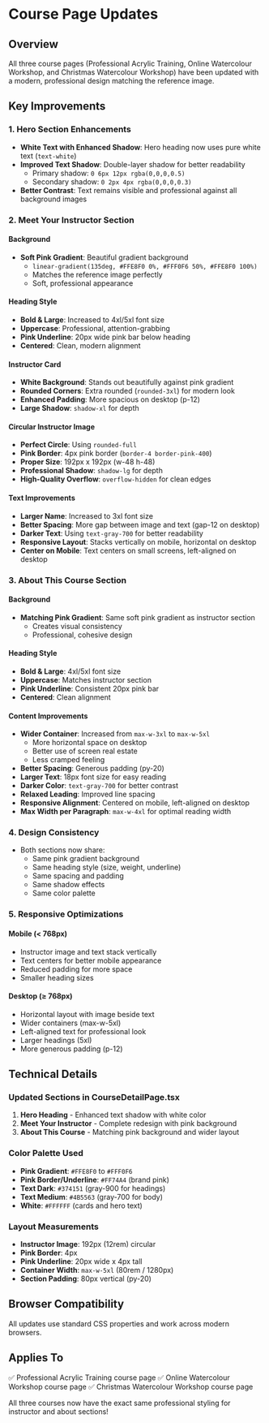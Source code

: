 # Course Page Updates

## Overview
All three course pages (Professional Acrylic Training, Online Watercolour Workshop, and Christmas Watercolour Workshop) have been updated with a modern, professional design matching the reference image.

## Key Improvements

### 1. **Hero Section Enhancements**
- **White Text with Enhanced Shadow**: Hero heading now uses pure white text (`text-white`)
- **Improved Text Shadow**: Double-layer shadow for better readability
  - Primary shadow: `0 6px 12px rgba(0,0,0,0.5)`
  - Secondary shadow: `0 2px 4px rgba(0,0,0,0.3)`
- **Better Contrast**: Text remains visible and professional against all background images

### 2. **Meet Your Instructor Section**

#### Background
- **Soft Pink Gradient**: Beautiful gradient background
  - `linear-gradient(135deg, #FFE8F0 0%, #FFF0F6 50%, #FFE8F0 100%)`
  - Matches the reference image perfectly
  - Soft, professional appearance

#### Heading Style
- **Bold & Large**: Increased to 4xl/5xl font size
- **Uppercase**: Professional, attention-grabbing
- **Pink Underline**: 20px wide pink bar below heading
- **Centered**: Clean, modern alignment

#### Instructor Card
- **White Background**: Stands out beautifully against pink gradient
- **Rounded Corners**: Extra rounded (`rounded-3xl`) for modern look
- **Enhanced Padding**: More spacious on desktop (p-12)
- **Large Shadow**: `shadow-xl` for depth

#### Circular Instructor Image
- **Perfect Circle**: Using `rounded-full`
- **Pink Border**: 4px pink border (`border-4 border-pink-400`)
- **Proper Size**: 192px x 192px (w-48 h-48)
- **Professional Shadow**: `shadow-lg` for depth
- **High-Quality Overflow**: `overflow-hidden` for clean edges

#### Text Improvements
- **Larger Name**: Increased to 3xl font size
- **Better Spacing**: More gap between image and text (gap-12 on desktop)
- **Darker Text**: Using `text-gray-700` for better readability
- **Responsive Layout**: Stacks vertically on mobile, horizontal on desktop
- **Center on Mobile**: Text centers on small screens, left-aligned on desktop

### 3. **About This Course Section**

#### Background
- **Matching Pink Gradient**: Same soft pink gradient as instructor section
  - Creates visual consistency
  - Professional, cohesive design

#### Heading Style
- **Bold & Large**: 4xl/5xl font size
- **Uppercase**: Matches instructor section
- **Pink Underline**: Consistent 20px pink bar
- **Centered**: Clean alignment

#### Content Improvements
- **Wider Container**: Increased from `max-w-3xl` to `max-w-5xl`
  - More horizontal space on desktop
  - Better use of screen real estate
  - Less cramped feeling
- **Better Spacing**: Generous padding (py-20)
- **Larger Text**: 18px font size for easy reading
- **Darker Color**: `text-gray-700` for better contrast
- **Relaxed Leading**: Improved line spacing
- **Responsive Alignment**: Centered on mobile, left-aligned on desktop
- **Max Width per Paragraph**: `max-w-4xl` for optimal reading width

### 4. **Design Consistency**
- Both sections now share:
  - Same pink gradient background
  - Same heading style (size, weight, underline)
  - Same spacing and padding
  - Same shadow effects
  - Same color palette

### 5. **Responsive Optimizations**

#### Mobile (< 768px)
- Instructor image and text stack vertically
- Text centers for better mobile appearance
- Reduced padding for more space
- Smaller heading sizes

#### Desktop (≥ 768px)
- Horizontal layout with image beside text
- Wider containers (max-w-5xl)
- Left-aligned text for professional look
- Larger headings (5xl)
- More generous padding (p-12)

## Technical Details

### Updated Sections in CourseDetailPage.tsx
1. **Hero Heading** - Enhanced text shadow with white color
2. **Meet Your Instructor** - Complete redesign with pink background
3. **About This Course** - Matching pink background and wider layout

### Color Palette Used
- **Pink Gradient**: `#FFE8F0` to `#FFF0F6`
- **Pink Border/Underline**: `#FF74A4` (brand pink)
- **Text Dark**: `#374151` (gray-900 for headings)
- **Text Medium**: `#4B5563` (gray-700 for body)
- **White**: `#FFFFFF` (cards and hero text)

### Layout Measurements
- **Instructor Image**: 192px (12rem) circular
- **Pink Border**: 4px
- **Pink Underline**: 20px wide x 4px tall
- **Container Width**: `max-w-5xl` (80rem / 1280px)
- **Section Padding**: 80px vertical (py-20)

## Browser Compatibility
All updates use standard CSS properties and work across modern browsers.

## Applies To
✅ Professional Acrylic Training course page
✅ Online Watercolour Workshop course page
✅ Christmas Watercolour Workshop course page

All three courses now have the exact same professional styling for instructor and about sections!
